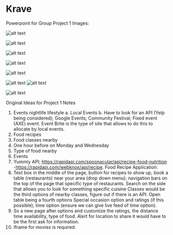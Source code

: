 # Krave

Powerpoint for Group Project 1 Images: 

![alt text](https://raw.githubusercontent.com/izzydavid/Krave/master/assets/images/Slide1.png)

![alt text](https://raw.githubusercontent.com/izzydavid/Krave/master/assets/images/Slide2.png)

![alt text](https://raw.githubusercontent.com/izzydavid/Krave/master/assets/images/Slide3.png)

![alt text](https://raw.githubusercontent.com/izzydavid/Krave/master/assets/images/Slide4.png)

![alt text](https://raw.githubusercontent.com/izzydavid/Krave/master/assets/images/Slide5.png)

![alt text](https://raw.githubusercontent.com/izzydavid/Krave/master/assets/images/Slide6.png)
![alt text](https://raw.githubusercontent.com/izzydavid/Krave/master/assets/images/apiChart.png)

![alt text](https://raw.githubusercontent.com/izzydavid/Krave/master/assets/images/Slide7.png)

Original Ideas for Project 1 Notes
1.	Events nightlife lifestyle 
a.	Local Events
b.	Have to look for an API (Yelp being considered); Google Events; Community Festival; Fixed event (AXE) event. Event Brite is the type of site that allows to do this to allocate by local events. 
2.	Food recipes
3.	Food classes nearby 
4.	One hour before on Monday and Wednesday 
5.	Type of food nearby 
6.	Events 
7.	Yummly API; https://rapidapi.com/spoonacular/api/recipe-food-nutrition  -https://rapidapi.com/webknox/api/recipe. 
Food Recipe Application: 
1.	Text box in the middle of the page, button for recipes to show up, book a table (restaurants) near your area (drop down menu); navigation bars on the top of the page that specific type of restaurants. Search on the side that allows you to look for something specific cuisine Classes would be the third options of nearby classes, figure out if there is an API. Open table being a fourth options Special occasion option and ratings (if this possible); time option (ensure we can give live feed of time option). 
2.	So a new page after options and customize the ratings, the distance time availability, type of food. Alert for location to share it would have to be the first ask for information. 
3.	Iframe for movies is required. 
